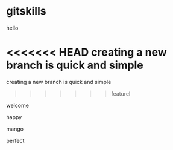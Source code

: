 # gitskills

hello

<<<<<<< HEAD
creating a new branch is quick and simple
=======
creating a new branch is quick and simple
>>>>>>> featurel

welcome

happy

mango

perfect

